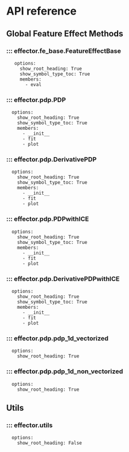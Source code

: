 # API reference

## Global Feature Effect Methods

### ::: effector.fe_base.FeatureEffectBase
       options:
         show_root_heading: True
         show_symbol_type_toc: True
         members:
           - eval

### ::: effector.pdp.PDP
      options:
        show_root_heading: True
        show_symbol_type_toc: True
        members:
          - __init__
          - fit
          - plot

### ::: effector.pdp.DerivativePDP
      options:
        show_root_heading: True
        show_symbol_type_toc: True
        members:
          - __init__
          - fit
          - plot

### ::: effector.pdp.PDPwithICE
      options:
        show_root_heading: True
        show_symbol_type_toc: True
        members:
          - __init__
          - fit
          - plot

### ::: effector.pdp.DerivativePDPwithICE
      options:
        show_root_heading: True
        show_symbol_type_toc: True
        members:
          - __init__
          - fit
          - plot

### ::: effector.pdp.pdp_1d_vectorized
      options:
        show_root_heading: True

### ::: effector.pdp.pdp_1d_non_vectorized
      options:
        show_root_heading: True

## Utils
### ::: effector.utils
      options:
        show_root_heading: False
